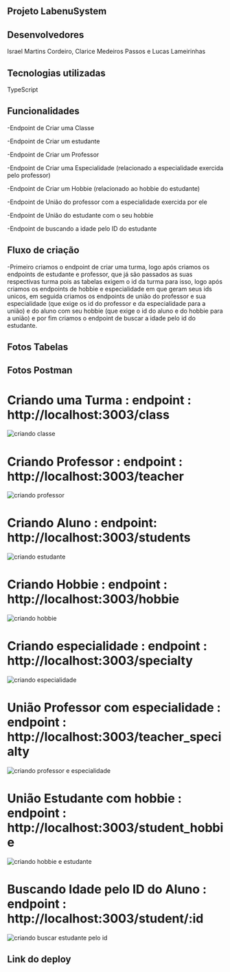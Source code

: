 

## Projeto LabenuSystem

## Desenvolvedores

Israel Martins Cordeiro, Clarice Medeiros Passos e Lucas Lameirinhas

## Tecnologias utilizadas

TypeScript 

## Funcionalidades

-Endpoint de Criar uma Classe

-Endpoint de Criar um estudante 

-Endpoint de Criar um Professor 

-Endpoint de Criar uma Especialidade (relacionado a especialidade exercida pelo professor)

-Endpoint de Criar um Hobbie (relacionado ao hobbie do estudante)

-Endpoint de União do professor com a especialidade exercida por ele 

-Endpoint de União do estudante com o seu hobbie

-Endpoint de buscando a idade pelo ID do estudante

## Fluxo de criação

-Primeiro criamos o endpoint de criar uma turma, logo após criamos os endpoints de estudante e professor, que já são passados as suas respectivas turma pois as tabelas exigem o id da turma para isso, logo após criamos os endpoints de hobbie e especialidade em que geram seus ids unicos, em seguida criamos os endpoints de união do professor e sua especialidade (que exige os id do professor e da especialidade para a união) e do aluno com seu hobbie (que exige o id do aluno e do hobbie para a união) e por fim criamos o endpoint de buscar a idade pelo id do estudante.

## Fotos Tabelas

## Fotos Postman 


# Criando uma Turma : endpoint : http://localhost:3003/class
![criando classe](https://user-images.githubusercontent.com/85313042/136660171-b8d23e45-8743-4af6-bda3-e5d427ce4b3c.png)


# Criando Professor : endpoint : http://localhost:3003/teacher
![criando professor](https://user-images.githubusercontent.com/85313042/136660280-a2d87dea-7cc3-4f96-8cea-65f6848cf952.png)

# Criando Aluno : endpoint: http://localhost:3003/students
![criando estudante](https://user-images.githubusercontent.com/85313042/136660325-f47f6b8b-e296-42f1-afc6-3d7d6a32a209.png)

# Criando Hobbie : endpoint : http://localhost:3003/hobbie
![criando hobbie](https://user-images.githubusercontent.com/85313042/136660361-d18c3fdb-fc37-41f7-a782-3dab91b437a7.png)

# Criando especialidade : endpoint : http://localhost:3003/specialty
![criando especialidade](https://user-images.githubusercontent.com/85313042/136660384-a048b2fd-1f2a-445b-8788-ad8eb1d835d4.png)

# União Professor com especialidade : endpoint : http://localhost:3003/teacher_specialty
![criando professor e especialidade](https://user-images.githubusercontent.com/85313042/136660437-f616d58d-8865-4a12-9979-311b41800d09.png)

# União Estudante com hobbie : endpoint : http://localhost:3003/student_hobbie
![criando hobbie e estudante](https://user-images.githubusercontent.com/85313042/136660481-2d427d50-690d-4fd4-8965-646b827c75c3.png)

# Buscando Idade pelo ID do Aluno : endpoint : http://localhost:3003/student/:id
![criando buscar estudante pelo id](https://user-images.githubusercontent.com/85313042/136660505-c596837e-3931-4af3-a284-e40d4283a86d.png)





## Link do deploy
